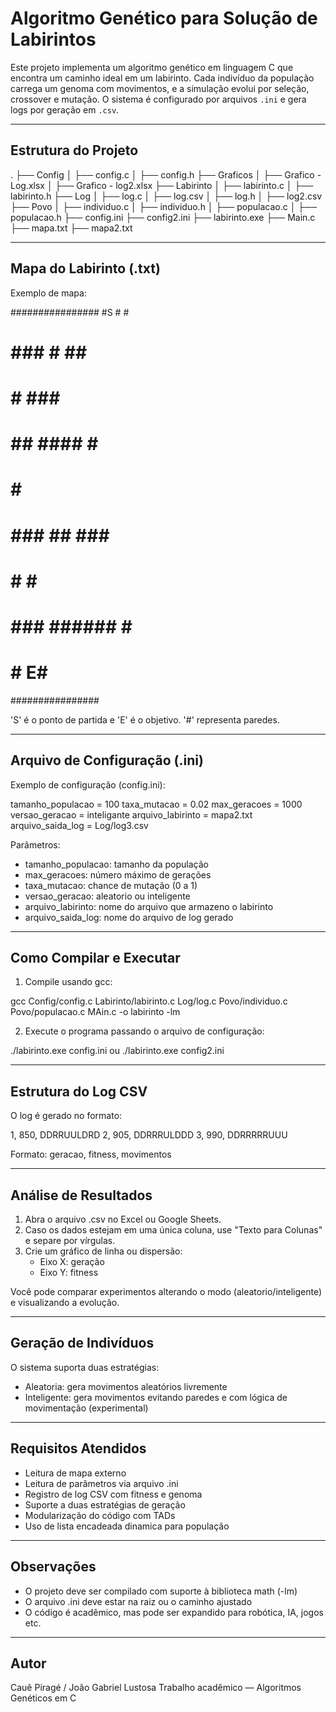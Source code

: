 # Algoritmo Genético para Solução de Labirintos

Este projeto implementa um algoritmo genético em linguagem C que encontra um caminho ideal em um labirinto. Cada indivíduo da população carrega um genoma com movimentos, e a simulação evolui por seleção, crossover e mutação. O sistema é configurado por arquivos `.ini` e gera logs por geração em `.csv`.

---

## Estrutura do Projeto

.
├── Config
│   ├── config.c
│   ├── config.h
├── Graficos
│   ├── Grafico - Log.xlsx
│   ├── Grafico - log2.xlsx
├── Labirinto
│   ├── labirinto.c
│   ├── labirinto.h
├── Log
│   ├── log.c
│   ├── log.csv
│   ├── log.h
│   ├── log2.csv
├── Povo
│   ├── individuo.c
│   ├── individuo.h
│   ├── populacao.c
│   ├── populacao.h
├── config.ini
├── config2.ini
├── labirinto.exe
├── Main.c
├── mapa.txt
├── mapa2.txt

---

## Mapa do Labirinto (.txt)

Exemplo de mapa:

################
#S       #     #
#  ### #   ##  #
#      #  ###  #
# ## #### #    #
#      #   #####
# ### ## ###   #
# #          # #
# ### ###### # #
#     #       E#
################

'S' é o ponto de partida e 'E' é o objetivo. '#' representa paredes.

---

## Arquivo de Configuração (.ini)

Exemplo de configuração (config.ini):

tamanho_populacao = 100
taxa_mutacao = 0.02
max_geracoes = 1000
versao_geracao = inteligante
arquivo_labirinto = mapa2.txt
arquivo_saida_log = Log/log3.csv


Parâmetros:
- tamanho_populacao: tamanho da população
- max_geracoes: número máximo de gerações
- taxa_mutacao: chance de mutação (0 a 1)
- versao_geracao: aleatorio ou inteligente
- arquivo_labirinto: nome do arquivo que armazeno o labirinto
- arquivo_saida_log: nome do arquivo de log gerado

---

## Como Compilar e Executar

1. Compile usando gcc:

gcc Config/config.c Labirinto/labirinto.c Log/log.c Povo/individuo.c Povo/populacao.c MAin.c -o labirinto -lm

2. Execute o programa passando o arquivo de configuração:

./labirinto.exe config.ini
   ou
./labirinto.exe config2.ini

---

## Estrutura do Log CSV

O log é gerado no formato:

1, 850, DDRRUULDRD
2, 905, DDRRRULDDD
3, 990, DDRRRRRUUU

Formato:
geracao, fitness, movimentos

---

## Análise de Resultados

1. Abra o arquivo .csv no Excel ou Google Sheets.
2. Caso os dados estejam em uma única coluna, use "Texto para Colunas" e separe por vírgulas.
3. Crie um gráfico de linha ou dispersão:
   - Eixo X: geração
   - Eixo Y: fitness

Você pode comparar experimentos alterando o modo (aleatorio/inteligente) e visualizando a evolução.

---

## Geração de Indivíduos

O sistema suporta duas estratégias:

- Aleatoria: gera movimentos aleatórios livremente
- Inteligente: gera movimentos evitando paredes e com lógica de movimentação (experimental)

---

## Requisitos Atendidos

- Leitura de mapa externo
- Leitura de parâmetros via arquivo .ini
- Registro de log CSV com fitness e genoma
- Suporte a duas estratégias de geração
- Modularização do código com TADs
- Uso de lista encadeada dinamica para população

---

## Observações

- O projeto deve ser compilado com suporte à biblioteca math (-lm)
- O arquivo .ini deve estar na raiz ou o caminho ajustado
- O código é acadêmico, mas pode ser expandido para robótica, IA, jogos etc.

---

## Autor

Cauê Piragé  /  João Gabriel Lustosa
Trabalho acadêmico — Algoritmos Genéticos em C
